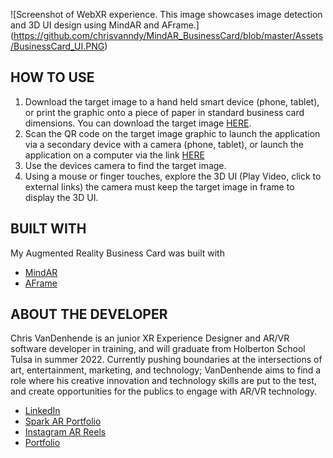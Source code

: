 ![Screenshot of WebXR experience. This image showcases image detection and 3D UI design using MindAR and AFrame.]
(https://github.com/chrisvanndy/MindAR_BusinessCard/blob/master/Assets/BusinessCard_UI.PNG)

## HOW TO USE
1. Download the target image to a hand held smart device (phone, tablet), or print the graphic onto a piece of paper in standard business card dimensions. You can download the target image [HERE](./Assets/card.JPG).
2. Scan the QR code on the target image graphic to launch the application via a secondary device with a camera (phone, tablet), or launch the application on a computer via the link [HERE](https://chrisvanndy.github.io/MindAR_BusinessCard/)
3. Use the devices camera to find the target image.
4. Using a mouse or finger touches, explore the 3D UI (Play Video, click to external links) the camera must keep the target image in frame to display the 3D UI.

## BUILT WITH
My Augmented Reality Business Card was built with 
- [MindAR](https://hiukim.github.io/mind-ar-js-doc/)
- [AFrame](https://aframe.io/)

## ABOUT THE DEVELOPER
Chris VanDenhende is an junior XR Experience Designer and AR/VR software developer in training, and will graduate from Holberton School Tulsa in summer 2022.  Currently pushing boundaries at the intersections of art, entertainment, marketing, and technology; VanDenhende aims to find a role where his creative innovation and technology skills are put to the test, and create opportunities for the publics to engage with AR/VR technology.

- [LinkedIn](https://www.linkedin.com/in/chrisvanndy/)
- [Spark AR Portfolio](https://www.facebook.com/sparkarhub/portfolios/fb/chris.vandenhende.1/)
- [Instagram AR Reels](https://www.instagram.com/chrisvanndy/reels/)
- [Portfolio](https://chrisvanndy.github.io/)